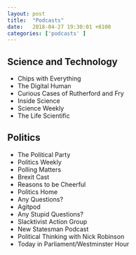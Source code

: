 ```yaml
---
layout: post
title:  "Podcasts"
date:   2018-04-27 19:30:01 +0100
categories: ['podcasts' ]
---
```


## Science and Technology

* Chips with Everything
* The Digital Human
* Curious Cases of Rutherford and Fry
* Inside Science
* Science Weekly
* The Life Scientific

## Politics

* The Political Party
* Politics Weekly
* Polling Matters
* Brexit Cast
* Reasons to be Cheerful
* Politics Home
* Any Questions?
* Agitpod
* Any Stupid Questions?
* Slacktivist Action Group
* New Statesman Podcast
* Political Thinking with Nick Robinson
* Today in Parliament/Westminster Hour
